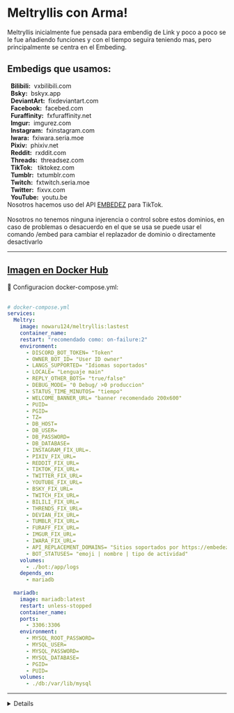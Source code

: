 # Meltryllis con Arma!
Meltryllis inicialmente fue pensada para embendig de Link y poco a poco se le fue añadiendo funciones y con el tiempo seguira teniendo mas, pero principalmente se centra en el Embeding. <br>
 ## Embedigs que usamos:<br>
&nbsp; __Bilibili:__ &nbsp;vxbilibili.com<br>
&nbsp; __Bsky:__ &nbsp;bskyx.app<br>
&nbsp; __DeviantArt:__ &nbsp;fixdeviantart.com<br>
&nbsp; __Facebook:__ &nbsp;facebed.com<br>
&nbsp; __Furaffinity:__ &nbsp;fxfuraffinity.net<br>
&nbsp; __Imgur:__ &nbsp;imgurez.com<br>
&nbsp; __Instagram:__ &nbsp;fxinstagram.com<br>
&nbsp; __Iwara:__ &nbsp;fxiwara.seria.moe<br>
&nbsp; __Pixiv:__ &nbsp;phixiv.net<br>
&nbsp; __Reddit:__ &nbsp;rxddit.com<br>
&nbsp; __Threads:__ &nbsp;threadsez.com<br>
&nbsp; __TikTok:__ &nbsp; tiktokez.com<br>
&nbsp; __Tumblr:__ &nbsp;txtumblr.com<br>
&nbsp; __Twitch:__ &nbsp;fxtwitch.seria.moe<br>
&nbsp; __Twitter:__ &nbsp;fixvx.com<br>
&nbsp; __YouTube:__ &nbsp;youtu.be<br>
Nosotros hacemos uso del API [EMBEDEZ](https://embedez.com/) para TikTok. <br><br>
Nosotros no tenemos ninguna injerencia o control sobre estos dominios, en caso de problemas o desacuerdo en el que se usa se puede usar el comando /embed para cambiar el replazador de dominio o directamente desactivarlo


---
## [Imagen en Docker Hub](https://hub.docker.com/r/nowaru124/meltryllis)
<summary>🐳 Configuracion docker-compose.yml:</summary><br>

```yaml
# docker-compose.yml
services:
  Meltry:
    image: nowaru124/meltryllis:lastest
    container_name:    
    restart: "recomendado como: on-failure:2"
    environment:
      - DISCORD_BOT_TOKEN= "Token"
      - OWNER_BOT_ID= "User ID owner"
      - LANGS_SUPPORTED= "Idiomas soportados"
      - LOCALE= "Lenguaje main" 
      - REPLY_OTHER_BOTS= "true/false"
      - DEBUG_MODE= "0 Debug/ >0 produccion"
      - STATUS_TIME_MINUTOS= "tiempo"
      - WELCOME_BANNER_URL= "banner recomendado 200x600"     
      - PUID= 
      - PGID= 
      - TZ=       
      - DB_HOST= 
      - DB_USER=
      - DB_PASSWORD=
      - DB_DATABASE=         
      - INSTAGRAM_FIX_URL=.
      - PIXIV_FIX_URL=
      - REDDIT_FIX_URL=
      - TIKTOK_FIX_URL=
      - TWITTER_FIX_URL=
      - YOUTUBE_FIX_URL=
      - BSKY_FIX_URL=
      - TWITCH_FIX_URL=
      - BILILI_FIX_URL=
      - THRENDS_FIX_URL=
      - DEVIAN_FIX_URL=
      - TUMBLR_FIX_URL=
      - FURAFF_FIX_URL=
      - IMGUR_FIX_URL=
      - IWARA_FIX_URL=
      - API_REPLACEMENT_DOMAINS= "Sitios soportados por https://embedez.com/"
      - BOT_STATUSES= "emoji | nombre | tipo de actividad"      
    volumes:
      - ./bot:/app/logs
    depends_on:
      - mariadb     
  
  mariadb:
    image: mariadb:latest
    restart: unless-stopped
    container_name:
    ports:
      - 3306:3306
    environment:
      - MYSQL_ROOT_PASSWORD=
      - MYSQL_USER=     
      - MYSQL_PASSWORD=
      - MYSQL_DATABASE=
      - PGID=
      - PUID=
    volumes:
      - ./db:/var/lib/mysql
```

---
<details>
🌳 Archivos en el Proyecto:<br><br>

```
Meltryllis con Arma/
├── src/
│   ├── client/
│   │   ├── commands/
│   │   │   ├── embed.ts
│   │   │   ├── hola.ts
│   │   │   ├── owner.ts
│   │   │   ├── replybots.ts
│   │   │   ├── rolemoji.ts
│   │   │   ├── test.ts
│   │   │   ├── welcome.ts
│   │   │   └── work.ts
│   │   ├── events/
│   │   │   ├── rolemojiEvents.ts
│   │   │   └── welcomeEvents.ts
│   │   ├── database.ts
│   │   ├── index.ts
│   │   ├── setStatus.ts
│   │   └── upCommands.ts
│   ├── i18n/
│   │   ├── index.ts
│   │   └── langCmndVal.ts 
│   ├── remplazadores/
│   │   ├── webs/
│   │   │   ├── Bilibili.ts
│   │   │   ├── Bsky.ts
│   │   │   ├── DeviantArt.ts
│   │   │   ├── Facebook.ts
│   │   │   ├── Furaffinity.ts
│   │   │   ├── Imgur.ts
│   │   │   ├── Instagram.ts
│   │   │   ├── Iwara.ts
│   │   │   ├── Pixiv.ts
│   │   │   ├── Reddit.ts
│   │   │   ├── Threads.ts
│   │   │   ├── TikTok.ts
│   │   │   ├── Tumblr.ts
│   │   │   ├── Twitch.ts
│   │   │   ├── Twitter.ts
│   │   │   └── YouTube.ts
│   │   ├── ApiReplacement.ts
│   │   ├── EmbedingConfig.ts   
│   │   ├── index.ts
│   │   └── RuleReplacement.ts
│   ├── environment.ts
│   ├── index.ts
│   ├── logging.ts
│   ├── .env
│   ├── Dockerfile
│   ├── package-lock.json
│   ├── package.json
│   ├── tsconfig.json
│   └── tsconfig.prod.json
└── add/
    ├── /langs/
    │   └── locales/
    │       ├── es/
    │       │   └── *.json
    │       └── en/
    │           └── *.json
    └── /fonts/
        ├── Bitcount.ttf
        └── StoryScript-Regular.ttf
   
 ```
